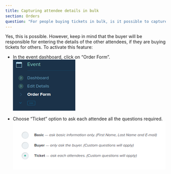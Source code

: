 ```yaml
---
title: Capturing attendee details in bulk
section: Orders
question: "For people buying tickets in bulk, is it possible to capture the details of all attendees he/she is buying for?"
---
```


Yes, this is possible. However, keep in mind that the buyer will be responsible for entering the details of the other attendees, if they are buying tickets for others. To activate this feature:

* In the event dashboard, click on “Order Form”.<br>
  ![](images/order-form-menu-item.png)

* Choose “Ticket” option to ask each attendee all the questions required.<br>
  ![](images/ticket-option-in-order-form.png)
